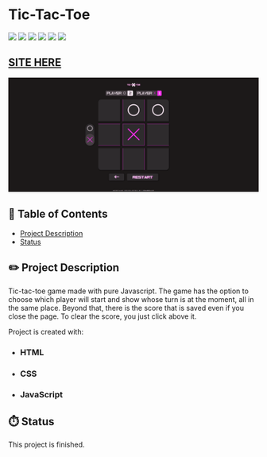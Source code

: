 # Tic-Tac-Toe

![](https://img.shields.io/github/forks/isabdch/tic-tac-toe?color=%23f930ee&style=for-the-badge)
![](https://img.shields.io/github/languages/count/isabdch/tic-tac-toe?color=%23f930ee&style=for-the-badge)
![](https://img.shields.io/github/repo-size/isabdch/tic-tac-toe?color=%23f930ee&style=for-the-badge)
![](https://img.shields.io/github/issues/isabdch/tic-tac-toe?color=%23f930ee&style=for-the-badge)
![](https://img.shields.io/github/stars/isabdch/tic-tac-toe?color=%23f930ee&style=for-the-badge)
![](https://img.shields.io/github/license/isabdch/tic-tac-toe?color=%23f930ee&style=for-the-badge)

## [SITE HERE](https://isabdch.github.io/tic-tac-toe/)
![](media/screenshot.png)

## 📖 Table of Contents

- [Project Description](#project-description)
- [Status](#status)

## ✏️ Project Description

Tic-tac-toe game made with pure Javascript. The game has the option to choose which player will start and show whose turn is at the moment, all in the same place. Beyond that, there is the score that is saved even if you close the page. To clear the score, you just click above it.

Project is created with:

- ### HTML

- ### CSS

- ### JavaScript

## ⏱️ Status

This project is finished. 